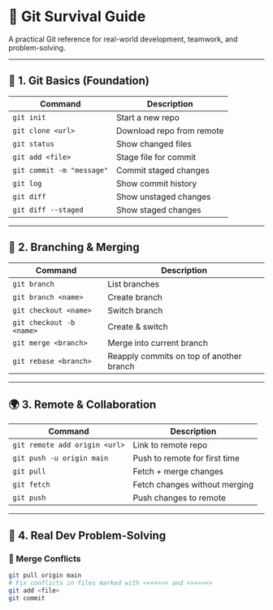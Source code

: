 # 🐙 Git Survival Guide

A practical Git reference for real-world development, teamwork, and problem-solving.

---

## 📌 1. Git Basics (Foundation)

| Command | Description |
|---------|-------------|
| `git init` | Start a new repo |
| `git clone <url>` | Download repo from remote |
| `git status` | Show changed files |
| `git add <file>` | Stage file for commit |
| `git commit -m "message"` | Commit staged changes |
| `git log` | Show commit history |
| `git diff` | Show unstaged changes |
| `git diff --staged` | Show staged changes |

---

## 🌱 2. Branching & Merging

| Command | Description |
|---------|-------------|
| `git branch` | List branches |
| `git branch <name>` | Create branch |
| `git checkout <name>` | Switch branch |
| `git checkout -b <name>` | Create & switch |
| `git merge <branch>` | Merge into current branch |
| `git rebase <branch>` | Reapply commits on top of another branch |

---

## 🌍 3. Remote & Collaboration

| Command | Description |
|---------|-------------|
| `git remote add origin <url>` | Link to remote repo |
| `git push -u origin main` | Push to remote for first time |
| `git pull` | Fetch + merge changes |
| `git fetch` | Fetch changes without merging |
| `git push` | Push changes to remote |

---

## 🚨 4. Real Dev Problem-Solving

### 🔹 Merge Conflicts
```bash
git pull origin main
# Fix conflicts in files marked with <<<<<<< and >>>>>>>
git add <file>
git commit
